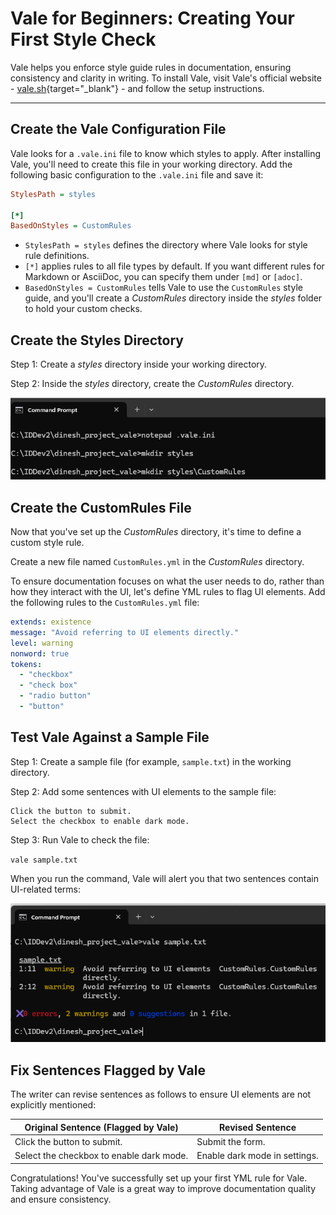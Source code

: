# Vale for Beginners: Creating Your First Style Check
Vale helps you enforce style guide rules in documentation, ensuring consistency and clarity in writing. To install Vale, visit Vale's official website - [vale.sh](https://vale.sh/){target="_blank"} - and follow the setup instructions.

---

## Create the Vale Configuration File
Vale looks for a `.vale.ini` file to know which styles to apply. After installing Vale, you'll need to create this file in your working directory. Add the following basic configuration to the `.vale.ini` file and save it:

```ini
StylesPath = styles

[*]
BasedOnStyles = CustomRules
```

- `StylesPath = styles` defines the directory where Vale looks for style rule definitions.
- `[*]` applies rules to all file types by default. If you want different rules for Markdown or AsciiDoc, you can specify them under `[md]` or `[adoc]`.
- `BasedOnStyles = CustomRules` tells Vale to use the `CustomRules` style guide, and you'll create a *CustomRules* directory inside the *styles* folder to hold your custom checks.

## Create the Styles Directory
Step 1: Create a *styles* directory inside your working directory. 

Step 2: Inside the *styles* directory, create the *CustomRules* directory.

![Creating folders for vale](valebasic1.png)

## Create the CustomRules File
Now that you've set up the *CustomRules* directory, it's time to define a custom style rule.

Create a new file named `CustomRules.yml` in the *CustomRules* directory.

To ensure documentation focuses on what the user needs to do, rather than how they interact with the UI, let's define YML rules to flag UI elements. Add the following rules to the `CustomRules.yml` file:

```yml
extends: existence
message: "Avoid referring to UI elements directly."
level: warning
nonword: true
tokens:
  - "checkbox"
  - "check box"
  - "radio button"
  - "button"
```

## Test Vale Against a Sample File
Step 1: Create a sample file (for example, `sample.txt`) in the working directory.

Step 2: Add some sentences with UI elements to the sample file: 

```text
Click the button to submit.
Select the checkbox to enable dark mode.
```

Step 3: Run Vale to check the file:

`vale sample.txt`

When you run the command, Vale will alert you that two sentences contain UI-related terms:

![Vale warning that sentences contain UI terms](valebasic2.png)

## Fix Sentences Flagged by Vale  

The writer can revise sentences as follows to ensure UI elements are not explicitly mentioned:  

| Original Sentence (Flagged by Vale) | Revised Sentence |
|-------------------------------------|------------------|
| Click the button to submit.        | Submit the form. |
| Select the checkbox to enable dark mode. | Enable dark mode in settings. |

Congratulations! You've successfully set up your first YML rule for Vale. Taking advantage of Vale is a great way to improve documentation quality and ensure consistency.